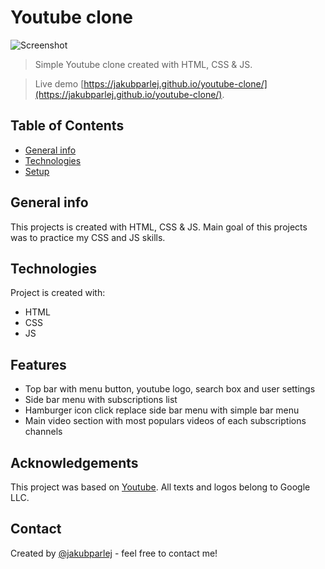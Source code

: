 # Youtube clone

![Screenshot](preview.jpg)

> Simple Youtube clone created with HTML, CSS & JS.

> Live demo [https://jakubparlej.github.io/youtube-clone/](https://jakubparlej.github.io/youtube-clone/).

## Table of Contents

- [General info](#general-info)
- [Technologies](#technologies)
- [Setup](#setup)

## General info

This projects is created with HTML, CSS & JS. Main goal of this projects was to practice my CSS and JS skills.

## Technologies

Project is created with:

- HTML
- CSS
- JS

## Features

- Top bar with menu button, youtube logo, search box and user settings
- Side bar menu with subscriptions list
- Hamburger icon click replace side bar menu with simple bar menu
- Main video section with most populars videos of each subscriptions channels

## Acknowledgements

This project was based on [Youtube](https://www.youtube.com). All texts and logos belong to Google LLC.

## Contact

Created by [@jakubparlej](https://jprojects.pl) - feel free to contact me!
